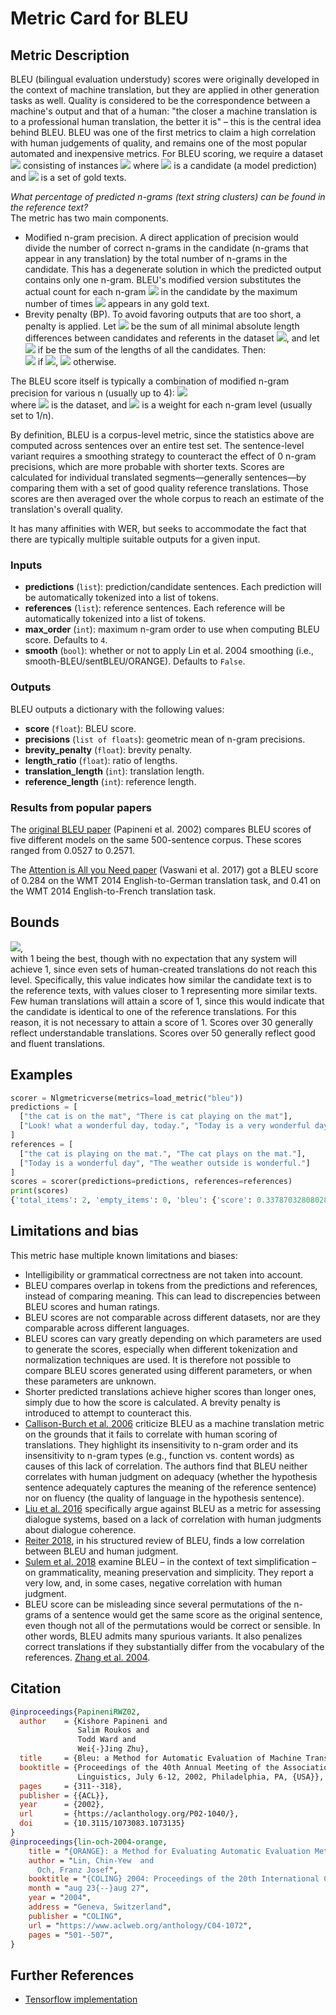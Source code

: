 # Metric Card for BLEU

## Metric Description
BLEU (bilingual evaluation understudy) scores were originally developed in the context of machine translation, but they are applied in other generation tasks as well.
Quality is considered to be the correspondence between a machine's output and that of a human: "the closer a machine translation is to a professional human translation, the better it is" – this is the central idea behind BLEU.
BLEU was one of the first metrics to claim a high correlation with human judgements of quality, and remains one of the most popular automated and inexpensive metrics.
For BLEU scoring, we require a dataset <img src="https://render.githubusercontent.com/render/math?math={Y}##gh-light-mode-only"> consisting of instances <img src="https://render.githubusercontent.com/render/math?math={(a, B)}##gh-light-mode-only"> where <img src="https://render.githubusercontent.com/render/math?math={a}##gh-light-mode-only"> is a candidate (a model prediction) and <img src="https://render.githubusercontent.com/render/math?math={B}##gh-light-mode-only"> is a set of gold texts.

_What percentage of predicted n-grams (text string clusters) can be found in the reference text?_<br>
The metric has two main components.
- Modified n-gram precision. A direct application of precision would divide the number of correct n-grams in the candidate (n-grams that appear in any translation) by the total number of n-grams in the candidate. This has a degenerate solution in which the predicted output contains only one n-gram. BLEU's modified version substitutes the actual count for each n-gram <img src="https://render.githubusercontent.com/render/math?math={s}##gh-light-mode-only"> in the candidate by the maximum number of times <img src="https://render.githubusercontent.com/render/math?math={s}##gh-light-mode-only"> appears in any gold text.
- Brevity penalty (BP). To avoid favoring outputs that are too short, a penalty is applied. Let <img src="https://render.githubusercontent.com/render/math?math={r}##gh-light-mode-only"> be the sum of all minimal absolute length differences between candidates and referents in the dataset <img src="https://render.githubusercontent.com/render/math?math={Y}##gh-light-mode-only">, and let <img src="https://render.githubusercontent.com/render/math?math={c}##gh-light-mode-only"> if  be the sum of the lengths of all the candidates. Then:<br>
<img src="https://render.githubusercontent.com/render/math?math={BP(Y) = 1}##gh-light-mode-only"> if <img src="https://render.githubusercontent.com/render/math?math={c > r}##gh-light-mode-only">, <img src="https://render.githubusercontent.com/render/math?math={BP(Y) = \exp\left(1 - \frac{r}{c}\right)}##gh-light-mode-only"> otherwise.

The BLEU score itself is typically a combination of modified n-gram precision for various n (usually up to 4):
<img src="https://render.githubusercontent.com/render/math?math={BLEU(Y) = BP(Y) \cdot \exp\left(\sum_{n=1}^{N} w_{n} \cdot \log\left(modified-precision(Y, n\right)\right)}##gh-light-mode-only"><br>
where <img src="https://render.githubusercontent.com/render/math?math={Y}##gh-light-mode-only"> is the dataset, and <img src="https://render.githubusercontent.com/render/math?math={w_n}##gh-light-mode-only"> is a weight for each n-gram level (usually set to 1/n).

By definition, BLEU is a corpus-level metric, since the statistics above are computed across sentences over an entire test set.
The sentence-level variant requires a smoothing strategy to counteract the effect of 0 n-gram precisions, which are more probable with shorter texts.
Scores are calculated for individual translated segments—generally sentences—by comparing them with a set of good quality reference translations. Those scores are then averaged over the whole corpus to reach an estimate of the  translation's overall quality.

It has many affinities with WER, but seeks to accommodate the fact that there are typically multiple suitable outputs for a given input.

### Inputs
- **predictions** (`list`): prediction/candidate sentences. Each prediction will be automatically tokenized into a list of tokens.
- **references** (`list`): reference sentences. Each reference will be automatically tokenized into a list of tokens.
- **max_order** (`int`): maximum n-gram order to use when computing BLEU score. Defaults to `4`.
- **smooth** (`bool`): whether or not to apply Lin et al. 2004 smoothing (i.e., smooth-BLEU/sentBLEU/ORANGE). Defaults to `False`.

### Outputs
BLEU outputs a dictionary with the following values:
- **score** (`float`): BLEU score.
- **precisions** (`list of floats`): geometric mean of n-gram precisions.
- **brevity_penalty** (`float`): brevity penalty.
- **length_ratio** (`float`): ratio of lengths.
- **translation_length** (`int`): translation length.
- **reference_length** (`int`): reference length.

### Results from popular papers
The [original BLEU paper](https://aclanthology.org/P02-1040/) (Papineni et al. 2002) compares BLEU scores of five different models on the same 500-sentence corpus. These scores ranged from 0.0527 to 0.2571.

The [Attention is All you Need paper](https://proceedings.neurips.cc/paper/2017/file/3f5ee243547dee91fbd053c1c4a845aa-Paper.pdf) (Vaswani et al. 2017) got a BLEU score of 0.284 on the WMT 2014 English-to-German translation task, and 0.41 on the WMT 2014 English-to-French translation task.

## Bounds
<img src="https://render.githubusercontent.com/render/math?math={[0,1]}##gh-light-mode-only">,<br>
with 1 being the best, though with no expectation that any system will achieve 1, since even sets of human-created translations do not reach this level. Specifically, this value indicates how similar the candidate text is to  the reference texts, with values closer to 1 representing more similar texts. Few human translations will attain a  score of 1, since this would indicate that the candidate is identical to one of the reference translations. For this  reason, it is not necessary to attain a score of 1.
Scores over 30 generally reflect understandable translations. Scores over 50 generally reflect good and fluent translations.

## Examples
```python
scorer = Nlgmetricverse(metrics=load_metric("bleu"))
predictions = [
  ["the cat is on the mat", "There is cat playing on the mat"],
  ["Look! what a wonderful day, today.", "Today is a very wonderful day"]
]
references = [
  ["the cat is playing on the mat.", "The cat plays on the mat."], 
  ["Today is a wonderful day", "The weather outside is wonderful."]
]
scores = scorer(predictions=predictions, references=references)
print(scores)
{'total_items': 2, 'empty_items': 0, 'bleu': {'score': 0.3378703280802838, 'precisions': [0.84, 0.5714285714285714, 0.35294117647058826, 0.07692307692307693], 'brevity_penalty': 1.0, 'length_ratio': 1.1818181818181819, 'translation_length': 13, 'reference_length': 11}}
```

## Limitations and bias
This metric hase multiple known limitations and biases:
- Intelligibility or grammatical correctness are not taken into account.
- BLEU compares overlap in tokens from the predictions and references, instead of comparing meaning. This can lead to discrepencies between BLEU scores and human ratings.
- BLEU scores are not comparable across different datasets, nor are they comparable across different languages.
- BLEU scores can vary greatly depending on which parameters are used to generate the scores, especially when different tokenization and normalization techniques are used. It is therefore not possible to compare BLEU scores generated using different parameters, or when these parameters are unknown.
- Shorter predicted translations achieve higher scores than longer ones, simply due to how the score is calculated. A brevity penalty is introduced to attempt to counteract this.
- [Callison-Burch et al. 2006](http://www.aclweb.org/anthology/E06-1032) criticize BLEU as a machine translation metric on the grounds that it fails to correlate with human scoring of translations. They highlight its insensitivity to n-gram order and its insensitivity to n-gram types (e.g., function vs. content words) as causes of this lack of correlation. The authors find that BLEU neither correlates with human judgment on adequacy (whether the hypothesis sentence adequately captures the meaning of the reference sentence) nor on fluency (the quality of language in the hypothesis sentence).
- [Liu et al. 2016](https://www.aclweb.org/anthology/D16-1230) specifically argue against BLEU as a metric for assessing dialogue systems, based on a lack of correlation with human judgments about dialogue coherence.
- [Reiter 2018](https://aclanthology.org/J18-3002/), in his structured review of BLEU, finds a low correlation between BLEU and human judgment.
- [Sulem et al. 2018](https://aclanthology.org/D18-1081/) examine BLEU – in the context of text simplification – on grammaticality, meaning preservation and simplicity. They report a very low, and, in some cases, negative correlation with human judgment.
- BLEU score can be misleading since several permutations of the n-grams of a sentence would get the same score as the original sentence, even though not all of the permutations would be correct or sensible. In other words, BLEU admits many spurious variants. It also penalizes correct translations if they substantially differ from the vocabulary of the references. [Zhang et al. 2004](http://www.lrec-conf.org/proceedings/lrec2004/summaries/755.htm).
  
## Citation
```bibtex
@inproceedings{PapineniRWZ02,
  author    = {Kishore Papineni and
               Salim Roukos and
               Todd Ward and
               Wei{-}Jing Zhu},
  title     = {Bleu: a Method for Automatic Evaluation of Machine Translation},
  booktitle = {Proceedings of the 40th Annual Meeting of the Association for Computational
               Linguistics, July 6-12, 2002, Philadelphia, PA, {USA}},
  pages     = {311--318},
  publisher = {{ACL}},
  year      = {2002},
  url       = {https://aclanthology.org/P02-1040/},
  doi       = {10.3115/1073083.1073135}
}
@inproceedings{lin-och-2004-orange,
    title = "{ORANGE}: a Method for Evaluating Automatic Evaluation Metrics for Machine Translation",
    author = "Lin, Chin-Yew  and
      Och, Franz Josef",
    booktitle = "{COLING} 2004: Proceedings of the 20th International Conference on Computational Linguistics",
    month = "aug 23{--}aug 27",
    year = "2004",
    address = "Geneva, Switzerland",
    publisher = "COLING",
    url = "https://www.aclweb.org/anthology/C04-1072",
    pages = "501--507",
}
```

## Further References
- [Tensorflow implementation](https://github.com/tensorflow/nmt/blob/master/nmt/scripts/bleu.py)
